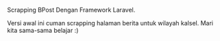 Scrapping BPost Dengan Framework Laravel.

Versi awal ini cuman scrapping halaman berita untuk wilayah kalsel. Mari kita sama-sama belajar :)